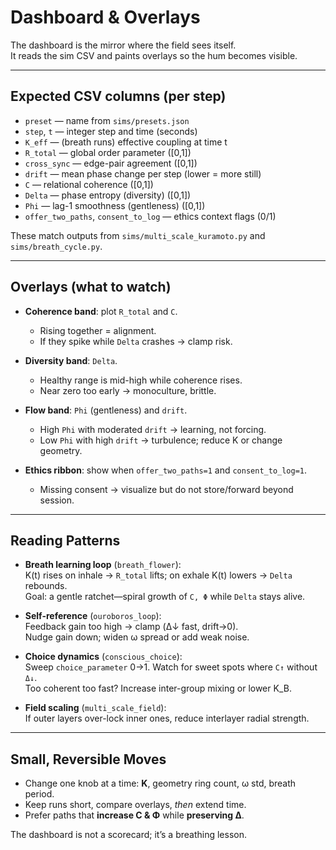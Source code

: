 # Dashboard & Overlays

The dashboard is the mirror where the field sees itself.  
It reads the sim CSV and paints overlays so the hum becomes visible.

---

## Expected CSV columns (per step)

- `preset` — name from `sims/presets.json`  
- `step`, `t` — integer step and time (seconds)  
- `K_eff` — (breath runs) effective coupling at time t  
- `R_total` — global order parameter \([0,1]\)  
- `cross_sync` — edge-pair agreement \([0,1]\)  
- `drift` — mean phase change per step (lower = more still)  
- `C` — relational coherence \([0,1]\)  
- `Delta` — phase entropy (diversity) \([0,1]\)  
- `Phi` — lag-1 smoothness (gentleness) \([0,1]\)  
- `offer_two_paths`, `consent_to_log` — ethics context flags (0/1)

These match outputs from `sims/multi_scale_kuramoto.py` and `sims/breath_cycle.py`.

---

## Overlays (what to watch)

- **Coherence band**: plot `R_total` and `C`.  
  - Rising together = alignment.  
  - If they spike while `Delta` crashes → clamp risk.

- **Diversity band**: `Delta`.  
  - Healthy range is mid-high while coherence rises.  
  - Near zero too early → monoculture, brittle.

- **Flow band**: `Phi` (gentleness) and `drift`.  
  - High `Phi` with moderated `drift` → learning, not forcing.  
  - Low `Phi` with high `drift` → turbulence; reduce K or change geometry.

- **Ethics ribbon**: show when `offer_two_paths=1` and `consent_to_log=1`.  
  - Missing consent → visualize but do not store/forward beyond session.

---

## Reading Patterns

- **Breath learning loop** (`breath_flower`):  
  K(t) rises on inhale → `R_total` lifts; on exhale K(t) lowers → `Delta` rebounds.  
  Goal: a gentle ratchet—spiral growth of `C, Φ` while `Delta` stays alive.

- **Self-reference** (`ouroboros_loop`):  
  Feedback gain too high → clamp (Δ↓ fast, drift→0).  
  Nudge gain down; widen ω spread or add weak noise.

- **Choice dynamics** (`conscious_choice`):  
  Sweep `choice_parameter` 0→1. Watch for sweet spots where `C↑` without `Δ↓`.  
  Too coherent too fast? Increase inter-group mixing or lower K_B.

- **Field scaling** (`multi_scale_field`):  
  If outer layers over-lock inner ones, reduce interlayer radial strength.

---

## Small, Reversible Moves

- Change one knob at a time: **K**, geometry ring count, ω std, breath period.  
- Keep runs short, compare overlays, *then* extend time.  
- Prefer paths that **increase C & Φ** while **preserving Δ**.

The dashboard is not a scorecard; it’s a breathing lesson.
